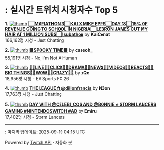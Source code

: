 # : 실시간 트위치 시청자수 Top 5

**1.** [![thumb](https://static-cdn.jtvnw.net/previews-ttv/live_user_kaicenat-320x180.jpg)](https://twitch.tv/KaiCenat)
**[⬜MAFIATHON 3⬜KAI X MIKE EPPS⬜DAY 18⬜15% OF REVENUE GOING TO SCHOOL IN NIGERIA⬜LEBRON JAMES CUT MY HAIR AT 1 MILLION SUBS⬜!subathon](https://twitch.tv/KaiCenat)** by **KaiCenat**<br>166,162명 시청  - Just Chatting

**2.** [![thumb](https://static-cdn.jtvnw.net/previews-ttv/live_user_caseoh_-320x180.jpg)](https://twitch.tv/caseoh_)
**[🟨SPOOKY TIME🟨](https://twitch.tv/caseoh_)** by **caseoh_**<br>55,191명 시청  - No, I'm Not A Human

**3.** [![thumb](https://static-cdn.jtvnw.net/previews-ttv/live_user_xqc-320x180.jpg)](https://twitch.tv/xQc)
**[🧑‍🎄LIVE🧑‍🎄CLICK🧑‍🎄DRAMA🧑‍🎄NEWS🧑‍🎄VIDEOS🧑‍🎄REACTS🧑‍🎄BIG THINGS🧑‍🎄WOW🧑‍🎄CRAZY🧑‍🎄](https://twitch.tv/xQc)** by **xQc**<br>18,956명 시청  - EA Sports FC 26

**4.** [![thumb](https://static-cdn.jtvnw.net/previews-ttv/live_user_n3on-320x180.jpg)](https://twitch.tv/N3on)
**[THE LEAGUE ft @dillonfrancis](https://twitch.tv/N3on)** by **N3on**<br>17,763명 시청  - Just Chatting

**5.** [![thumb](https://static-cdn.jtvnw.net/previews-ttv/live_user_emiru-320x180.jpg)](https://twitch.tv/Emiru)
**[DAY WITH @CELEBI_COS AND @BONNIE ⭐ STORM LANCERS GAMING #NINTENDOSWITCH #AD](https://twitch.tv/Emiru)** by **Emiru**<br>17,402명 시청  - Storm Lancers


---
: 마지막 업데이트: 2025-09-19 04:15 UTC

Powered by [Twitch API](https://dev.twitch.tv/docs/api/reference) · 자동화 봇